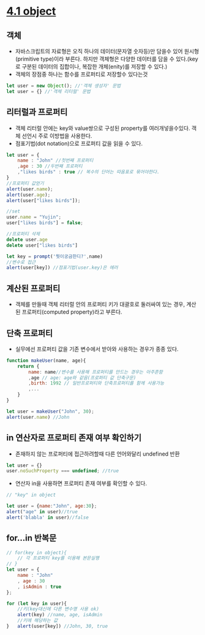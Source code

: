 # [4.1 object](https://ko.javascript.info/object)

## 객체
* 자바스크립트의 자료형은 오직 하나의 데이터(문자열 숫자등)만 담을수 있어 원시형(primitive type)이라 부른다.
하지만 객체형은 다양한 데이터를 담을 수 있다.(key로 구분된 데이터의 집합이나, 복잡한 개체(enity)를 저장할 수 있다.)
* 객체의 장점중 하나는 함수를 프로퍼티로 저장할수 있다는것

```javascript
let user = new Object(); //'객체 생성자' 문법
let user = {} //'객체 리터럴' 문법
```

## 리터럴과 프로퍼티
* 객체 리터럴 안에는 key와 value쌍으로 구성된 property를 여러개넣을수있다. 객체 선언시 주로 이방법을 사용한다.
* 점표기법(dot notation)으로 프로퍼티 값을 읽을 수 있다.

```javascript
let user = {
    name : "John" //첫번째 프로퍼티
    ,age : 30 //두번째 프로퍼티
    ,"likes birds" : true // 복수의 단어는 따옴표로 묶어야한다.
}
//프로퍼티 값얻기
alert(user.name);
alert(user.age);
alert(user["likes birds"]);

//set
user.name = "Yujin";
user["likes birds"] = false;

//프로퍼티 삭제
delete user.age
delete user["likes birds"]

let key = prompt('뭣이궁금한디?',name)
//변수로 접근
alert(user[key]) //점표기법(user.key)은 에러

```

## 계산된 프로퍼티
* 객체를 만들때 객체 리터럴 안의 프로퍼티 키가 대괄호로 둘러싸여 있는 경우, 계산된
프로퍼티(computed property)라고 부른다.

## 단축 프로퍼티
* 실무에선 프로퍼티 값을 기존 변수에서 받아와 사용하는 경우가 종종 있다.
```javascript
function makeUser(name, age){
    return {
        name: name//변수를 사용해 프로퍼티를 만드는 경우는 아주흔함
        ,age // age: age와 같음(프로퍼티 값 단축구문)
        ,birth: 1992 // 일반프로퍼티와 단축프로퍼티를 함께 사용가능
        ,...
    }
}

let user = makeUser("John", 30);
alert(user.name) //John
```

## in 연산자로 프로퍼티 존재 여부 확인하기
* 존재하지 않는 프로퍼티에 접근하려할때 다른 언어와달리 undefined 반환
```javascript
let user = {}
user.noSuchProperty === undefined; //true
```

* 연산자 in을 사용하면 프로퍼티 존재 여부를 확인할 수 있다.
```javascript
// "key" in object

let user = {name:"John", age:30};
alert("age" in user)//true
alert('blabla' in user)//false
```

## for...in 반복문
```javascript
// for(key in object){
    // 각 프로퍼티 key를 이용해 본문실행
// }
let user = {
    name : "John"
    , age : 30
    , isAdmin : true
};

for (let key in user){
    //키(key대신에 다른 변수명 사용 ok)
    alert(key) //name, age, isAdmin
    //키에 해당하는 값
}   alert(user[key]) //John, 30, true
```
